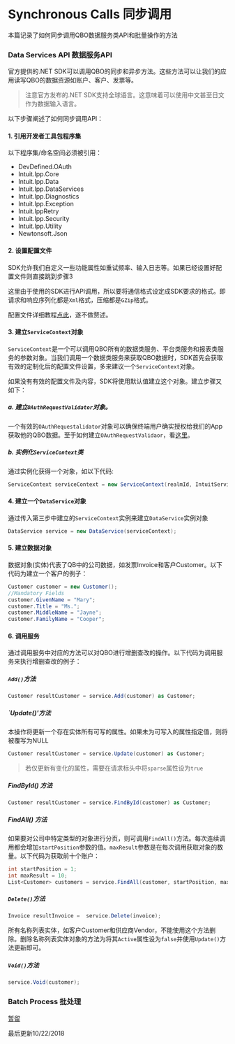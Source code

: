 # Synchronous Calls 同步调用
本篇记录了如何同步调用QBO数据服务类API和批量操作的方法

### Data Services API 数据服务API
官方提供的.NET SDK可以调用QBO的同步和异步方法。这些方法可以让我们的应用读写QBO的数据资源如账户、客户、发票等。

>注意官方发布的.NET SDK支持全球语言。这意味着可以使用中文甚至日文作为数据输入语言。

以下步骤阐述了如何同步调用API：

#### 1. 引用开发者工具包程序集

以下程序集/命名空间必须被引用：
- DevDefined.OAuth
- Intuit.Ipp.Core
- Intuit.Ipp.Data
- Intuit.Ipp.DataServices
- Intuit.Ipp.Diagnostics
- Intuit.Ipp.Exception
- Intuit.IppRetry
- Intuit.Ipp.Security
- Intuit.Ipp.Utility
- Newtonsoft.Json

#### 2. 设置配置文件
SDK允许我们自定义一些功能属性如重试频率、输入日志等。如果已经设置好配置文件则直接跳到步骤3

这里由于使用的SDK进行API调用，所以要将通信格式设定成SDK要求的格式。即请求和响应序列化都是`Xml`格式，压缩都是`GZip`格式。

配置文件详细教程[点此](https://developer.intuit.com/docs/00_quickbooks_online/2_build/40_sdks/01_.net/0005_configuration)，遂不做赘述。

#### 3. 建立`ServiceContext`对象
`ServiceContext`是一个可以调用QBO所有的数据类服务、平台类服务和报表类服务的参数对象。当我们调用一个数据类服务来获取QBO数据时，SDK首先会获取有效的定制化后的配置文件设置，多来建议一个`ServiceContext`对象。

如果没有有效的配置文件及内容，SDK将使用默认值建立这个对象。建立步骤又如下：

##### a. 建立`OAuthRequestValidator`对象。
一个有效的`OAuthRequestalidator`对象可以确保终端用户确实授权给我们的App获取他的QBO数据。至于如何建立`OAuthRequestValidaor`，看[这里](https://developer.intuit.com/docs/00_quickbooks_online/2_build/40_sdks/01_.net/0020_authorization)。

##### b. 实例化`ServiceContext`类
通过实例化获得一个对象，如以下代码:

```c#
ServiceContext serviceContext = new ServiceContext(realmId, IntuitServicesType.QBO, oauthValidator);
```

#### 4. 建立一个`DataService`对象
通过传入第三步中建立的`ServiceContext`实例来建立`DataService`实例对象

```c#
DataService service = new DataService(serviceContext);
```

#### 5. 建立数据对象
数据对象(实体)代表了QB中的公司数据，如发票Invoice和客户Customer。以下代码为建立一个客户的例子：

```c#
Customer customer = new Customer();
//Mandatory Fields
customer.GivenName = "Mary";
customer.Title = "Ms.";
customer.MiddleName = "Jayne";
customer.FamilyName = "Cooper";
```

#### 6. 调用服务
通过调用服务中对应的方法可以对QBO进行增删查改的操作。以下代码为调用服务来执行增删查改的例子：

##### `Add()`方法

```c#
Customer resultCustomer = service.Add(customer) as Customer;
```

##### `Update()'方法

本操作将更新一个存在实体所有可写的属性。如果未为可写入的属性指定值，则将被覆写为NULL

```c#
Customer resultCustomer = service.Update(customer) as Customer;
```

> 若仅更新有变化的属性，需要在请求标头中将`sparse`属性设为`true`

##### FindById() 方法

```c#
Customer resultCustomer = service.FindById(customer) as Customer;
```

##### FindAll() 方法
如果要对公司中特定类型的对象进行分页，则可调用`FindAll()`方法。每次连续调用都会增加`startPosition`参数的值。`maxResult`参数是在每次调用获取对象的数量。以下代码为获取前十个账户：

```c#
int startPosition = 1;
int maxResult = 10;
List<Customer> customers = service.FindAll(customer, startPosition, maxResult).ToList<Customer>();
```

##### `Delete()`方法

```c#
Invoice resultInvoice =  service.Delete(invoice);
```

所有名称列表实体，如客户Customer和供应商Vendor，不能使用这个方法删除。删除名称列表实体对象的方法为将其`Active`属性设为`false`并使用`Update()`方法更新即可。

##### `Void()`方法

```c#
service.Void(customer);
```

### Batch Process 批处理
[暂留](https://developer.intuit.com/docs/00_quickbooks_online/2_build/40_sdks/01_.net/0004_sample_code_and_sample_apps)

最后更新10/22/2018







